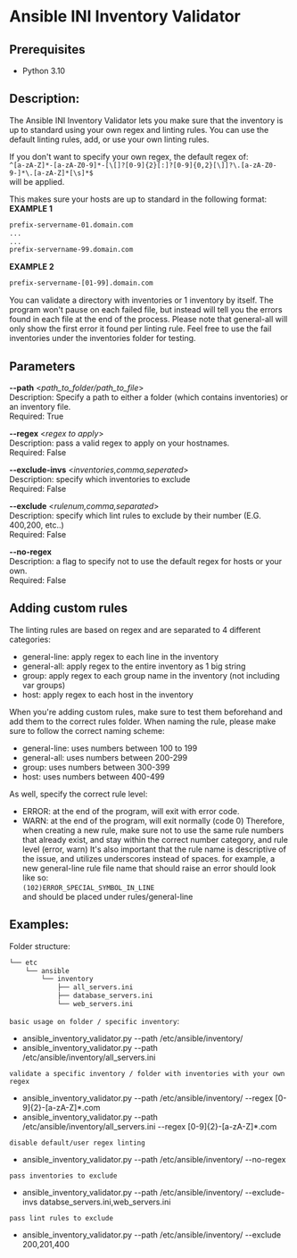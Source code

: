   # Ansible INI Inventory Validator
  ## Prerequisites
  - Python 3.10
  ## Description:
  The Ansible INI Inventory Validator lets you make sure that the inventory is up to standard using your own regex and linting rules.
  You can use the default linting rules, add, or use your own linting rules.
  
  If you don't want to specify your own regex, the default regex of:  
  `^[a-zA-Z]*-[a-zA-Z0-9]*-[\[]?[0-9]{2}[:]?[0-9]{0,2}[\]]?\.[a-zA-Z0-9-]*\.[a-zA-Z]*[\s]*$`  
  will be applied.  
  
  This makes sure your hosts are up to standard in the following format:  
  **EXAMPLE 1**
  ``` bash
  prefix-servername-01.domain.com
  ...
  ...
  prefix-servername-99.domain.com
  ```
  **EXAMPLE 2**
  ```bash
  prefix-servername-[01-99].domain.com
  ```
  
  You can validate a directory with inventories or 1 inventory by itself.
  The program won't pause on each failed file, but instead will tell you the errors found in each file at the end of the process.
  Please note that general-all will only show the first error it found per linting rule.
  Feel free to use the fail inventories under the inventories folder for testing.
  ## Parameters
  **--path** <_path_to_folder/path_to_file_>  
  Description: Specify a path to either a folder (which contains inventories) or an inventory file.  
  Required: True

  **--regex** <_regex to apply_>  
  Description: pass a valid regex to apply on your hostnames.  
  Required: False
  
  **--exclude-invs** <_inventories,comma,seperated_>  
  Description: specify which inventories to exclude  
  Required: False
  
  **--exclude** <_rulenum,comma,separated_>  
  Description: specify which lint rules to exclude by their number (E.G. 400,200, etc..)  
  Required: False
  
  **--no-regex**  
  Description: a flag to specify not to use the default regex for hosts or your own.  
  Required: False
  
  ## Adding custom rules
  The linting rules are based on regex and are separated to 4 different categories:
  - general-line: apply regex to each line in the inventory
  - general-all: apply regex to the entire inventory as 1 big string
  - group: apply regex to each group name in the inventory (not including var groups)
  - host: apply regex to each host in the inventory

  When you're adding custom rules, make sure to test them beforehand and add them to the correct rules folder.
  When naming the rule, please make sure to follow the correct naming scheme:
  - general-line: uses numbers between 100 to 199
  - general-all: uses numbers between 200-299
  - group: uses numbers between 300-399
  - host: uses numbers between 400-499

  As well, specify the correct rule level:
  - ERROR: at the end of the program, will exit with error code.
  - WARN: at the end of the program, will exit normally (code 0)
  Therefore, when creating a new rule, make sure not to use the same rule numbers that already exist, and stay within the correct number category, and rule level (error, warn)
  It's also important that the rule name is descriptive of the issue, and utilizes underscores instead of spaces.
  for example, a new general-line rule file name that should raise an error should look like so:   
  `(102)ERROR_SPECIAL_SYMBOL_IN_LINE`   
  and should be placed under rules/general-line
  
  ## Examples:
  
  Folder structure:
  ``` bash
  └── etc
      └── ansible
          └── inventory
              ├── all_servers.ini
              ├── database_servers.ini
              └── web_servers.ini
  ```
  
  `basic usage on folder / specific inventory`:
  - ansible_inventory_validator.py --path /etc/ansible/inventory/
  - ansible_inventory_validator.py --path /etc/ansible/inventory/all_servers.ini
  
  `validate a specific inventory / folder with inventories with your own regex`
  - ansible_inventory_validator.py --path /etc/ansible/inventory/ --regex [0-9]{2}-[a-zA-Z]*\.com
  - ansible_inventory_validator.py --path /etc/ansible/inventory/all_servers.ini --regex [0-9]{2}-[a-zA-Z]*\.com
  
  `disable default/user regex linting`
  - ansible_inventory_validator.py --path /etc/ansible/inventory/ --no-regex
  
  `pass inventories to exclude`
  - ansible_inventory_validator.py --path /etc/ansible/inventory/ --exclude-invs databse_servers.ini,web_servers.ini
  
  `pass lint rules to exclude`
  - ansible_inventory_validator.py --path /etc/ansible/inventory/ --exclude 200,201,400
  
  
  

